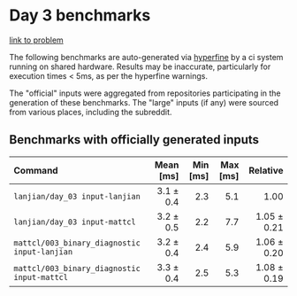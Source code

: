 # Day 3 benchmarks

[link to problem](http://adventofcode.com/2021/day/3)

The following benchmarks are auto-generated via [hyperfine](https://github.com/sharkdp/hyperfine) by a ci system running on shared hardware. Results may be inaccurate, particularly for execution times < 5ms, as per the hyperfine warnings.

The "official" inputs were aggregated from repositories participating in the generation of these benchmarks. The "large" inputs (if any) were sourced from various places, including the subreddit.

## Benchmarks with officially generated inputs
| Command | Mean [ms] | Min [ms] | Max [ms] | Relative |
|:---|---:|---:|---:|---:|
| `lanjian/day_03 input-lanjian` | 3.1 ± 0.4 | 2.3 | 5.1 | 1.00 |
| `lanjian/day_03 input-mattcl` | 3.2 ± 0.5 | 2.2 | 7.7 | 1.05 ± 0.21 |
| `mattcl/003_binary_diagnostic input-lanjian` | 3.2 ± 0.4 | 2.4 | 5.9 | 1.06 ± 0.20 |
| `mattcl/003_binary_diagnostic input-mattcl` | 3.3 ± 0.4 | 2.5 | 5.3 | 1.08 ± 0.19 |
